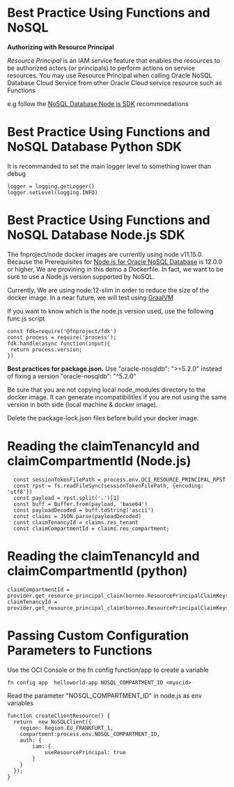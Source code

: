 # Best Practice Using Functions and NoSQL

**Authorizing with Resource Principal**

*Resource Principal* is an IAM service feature that enables the resources to
be authorized actors (or principals) to perform actions on service resources.
You may use Resource Principal when calling Oracle NoSQL Database Cloud
Service from other Oracle Cloud service resource such as Functions

e.g follow the [NoSQL Database Node.js SDK](https://github.com/oracle/nosql-node-sdk/blob/master/doc/guides/connect-cloud.md) recommnedations

# Best Practice Using Functions and NoSQL Database Python SDK

It is recommanded to set the main logger level to something lower than debug 
````
logger = logging.getLogger()
logger.setLevel(logging.INFO)
````

# Best Practice Using Functions and NoSQL Database Node.js SDK

The fnproject/node docker images are currently using node v11.15.0. Because the Prerequisites for [Node.js for Oracle NoSQL Database](https://github.com/oracle/nosql-node-sdk/blob/master/README.md) is 12.0.0 or higher, We are provining in this demo a Dockerfile. In fact, we want to be sure to use a Node.js version supported by NoSQL.

Currently, We are using node:12-slim in order to reduce the size of the docker image. In a near future, we will test using [GraalVM](https://www.graalvm.org/)

If you want to know which is the node.js version used, use the following func.js script

```` 
const fdk=require('@fnproject/fdk')
const process = require('process');
fdk.handle(async function(input){
 return process.version;
})
````

**Best practices for package.json.** Use "oracle-nosqldb": ">=5.2.0" instead of fixing a version "oracle-nosqldb": "^5.2.0" 

Be sure that you are not copying local node_modules directory to the docker image. It can generate incompatibilities if you are not using the same version in both side (local machine & docker image). 

Delete the package-lock.json files before build your docker image.


# Reading the claimTenancyId and claimCompartmentId (Node.js)

```` 
  const sessionTokenFilePath = process.env.OCI_RESOURCE_PRINCIPAL_RPST
  const rpst = fs.readFileSync(sessionTokenFilePath, {encoding: 'utf8'})
  const payload = rpst.split('.')[1]
  const buff = Buffer.from(payload, 'base64')
  const payloadDecoded = buff.toString('ascii')
  const claims = JSON.parse(payloadDecoded)
  const claimTenancyId = claims.res_tenant
  const claimCompartmentId = claims.res_compartment;

```` 
# Reading the claimTenancyId and claimCompartmentId (python)

```` 
claimCompartmentId = provider.get_resource_principal_claim(borneo.ResourcePrincipalClaimKeys.COMPARTMENT_ID_CLAIM_KEY)
claimTenancyId = provider.get_resource_principal_claim(borneo.ResourcePrincipalClaimKeys.TENANT_ID_CLAIM_KEY)

```` 
# Passing Custom Configuration Parameters to Functions 

Use the OCI Console or the fn config function/app to create a variable
```` 
fn config app  helloworld-app NOSQL_COMPARTMENT_ID <myocid>
```` 

Read the parameter "NOSQL_COMPARTMENT_ID" in node.js as env variables

```` 
function createClientResource() {
  return  new NoSQLClient({
    region: Region.EU_FRANKFURT_1,
    compartment:process.env.NOSQL_COMPARTMENT_ID,
    auth: {
        iam: {
            useResourcePrincipal: true
        }
    }
  });
}
```` 
 
